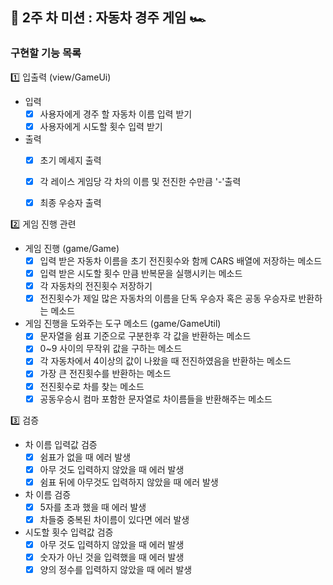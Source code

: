 

## 📌 2주 차 미션 : 자동차 경주 게임 🏎️

### 구현할 기능 목록

1️⃣ 입출력 (view/GameUi)

- 입력 
    - [x] 사용자에게 경주 할 자동차 이름 입력 받기
    - [x] 사용자에게 시도할 횟수 입력 받기

-  출력
    - [x] 초기 메세지 출력
    - [x] 각 레이스 게임당 각 차의 이름 및 전진한 수만큼 '-'출력
    - [x] 최종 우승자 출력


2️⃣ 게임 진행 관련
    
- 게임 진행 (game/Game)
    - [x] 입력 받은 자동차 이름을 초기 전진횟수와 함께 CARS 배열에 저장하는 메소드
    - [x] 입력 받은 시도할 횟수 만큼 반복문을 실행시키는 메소드
    - [x] 각 자동차의 전진횟수 저장하기
    - [x] 전진횟수가 제일 많은 자동차의 이름을 단독 우승자 혹은 공동 우승자로 반환하는 메소드
    
- 게임 진행을 도와주는 도구 메소드 (game/GameUtil)
    - [x] 문자열을 쉼표 기준으로 구분한후 각 값을 반환하는 메소드
    - [x] 0~9 사이의 무작위 값을 구하는 메소드
    - [x] 각 자동차에서 4이상의 값이 나왔을 때 전진하였음을 반환하는 메소드
    - [x] 가장 큰 전진횟수를 반환하는 메소드
    - [x] 전진횟수로 차를 찾는 메소드
    - [x] 공동우승시 컴마 포함한 문자열로 차이름들을 반환해주는 메소드

3️⃣ 검증

- 차 이름 입력값 검증
    - [x] 쉼표가 없을 때 에러 발생
    - [x] 아무 것도 입력하지 않았을 때 에러 발생
    - [x] 쉼표 뒤에 아무것도 입력하지 않았을 때 에러 발생

- 차 이름 검증
    - [x] 5자를 초과 했을 때 에러 발생
    - [x] 차들중 중복된 차이름이 있다면 에러 발생

- 시도할 횟수 입력값 검증
    - [x] 아무 것도 입력하지 않았을 때 에러 발생
    - [x] 숫자가 아닌 것을 입력했을 때 에러 발생
    - [x] 양의 정수를 입력하지 않았을 때 에러 발생
